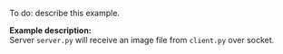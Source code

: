 To do: describe this example.

**Example description:**  
Server `server.py` will receive an image file from `client.py` over socket.